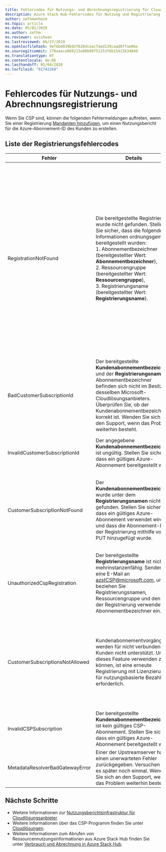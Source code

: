```yaml
---
title: Fehlercodes für Nutzungs- und Abrechnungsregistrierung für Cloudlösungsanbieter für Azure Stack Hub
description: Azure Stack Hub-Fehlercodes für Nutzung und Registrierung
author: sethmanheim
ms.topic: article
ms.date: 05/01/2020
ms.author: sethm
ms.reviewer: avishwan
ms.lastreviewed: 06/27/2019
ms.openlocfilehash: 9efbbd039b92f628dceacfaed139caad0ffae06e
ms.sourcegitcommit: 278aaeca069213a98b90751253f6b15423634849
ms.translationtype: HT
ms.contentlocale: de-DE
ms.lasthandoff: 05/04/2020
ms.locfileid: "82742268"
---
```

# <a name="usage-and-billing-registration-error-codes"></a>Fehlercodes für Nutzungs- und Abrechnungsregistrierung

Wenn Sie CSP sind, können die folgenden Fehlermeldungen auftreten, wenn Sie einer Registrierung [Mandanten hinzufügen](azure-stack-csp-ref-operations.md#add-tenant-to-registration), um einen Nutzungsbericht für die Azure-Abonnement-ID des Kunden zu erstellen.

## <a name="list-of-registration-error-codes"></a>Liste der Registrierungsfehlercodes

| Fehler                           | Details                                                                                                                                                                                                                                                                                                                           | Kommentare                                                                                                                                                                                                                                                                                                                                                                                                                                                                                                                                                                                                            |
|---------------------------------|-----------------------------------------------------------------------------------------------------------------------------------------------------------------------------------------------------------------------------------------------------------------------------------------------------------------------------------|---------------------------------------------------------------------------------------------------------------------------------------------------------------------------------------------------------------------------------------------------------------------------------------------------------------------------------------------------------------------------------------------------------------------------------------------------------------------------------------------------------------------------------------------------------------------------------------------------------------------|
| RegistrationNotFound            | Die bereitgestellte Registrierung wurde nicht gefunden. Stellen Sie sicher, dass die folgenden Informationen ordnungsgemäß bereitgestellt wurden:<br>1. Abonnementbezeichner (bereitgestellter Wert: **Abonnementbezeichner**),<br>2. Ressourcengruppe (bereitgestellter Wert: **Ressourcengruppe**),<br>3. Registrierungsname (bereitgestellter Wert: **Registrierungsname**).                             | Dieser Fehler tritt gewöhnlich auf, wenn die Informationen, die auf die anfängliche Registrierung verweisen, nicht korrekt sind. Wenn Sie die Ressourcengruppe und den Namen Ihrer Registrierung überprüfen müssen, finden Sie beides im Azure-Portal, indem Sie alle Ressourcen auflisten. Wenn Sie mehrere Registrierungsressourcen finden, sehen Sie sich die **CloudDeploymentID** in den Eigenschaften an, und wählen Sie die Registrierung, deren **CloudDeploymentID** derjenigen Ihrer Cloud entspricht. Sie können diesen PowerShell-Befehl auf Azure Stack Hub anwenden, um die **CloudDeploymentID** zu suchen:<br>`$azureStackStampInfo = Invoke-Command -Session $session -ScriptBlock { Get-AzureStackStampInformation }` |
| BadCustomerSubscriptionId       | Der bereitgestellte **Kundenabonnementbezeichner** und der **Registrierungsnamen**-Abonnementbezeichner befinden sich nicht im Besitz desselben Microsoft-Cloudlösungsanbieters. Überprüfen Sie, ob der Kundenabonnementbezeichner korrekt ist. Wenden Sie sich an den Support, wenn das Problem weiterhin besteht. | Dieser Fehler tritt auf, wenn das Kundenabonnement ein CSP-Abonnement ist, aber zu einem anderen CSP-Partner als das in der anfänglichen Registrierung verwendete Abonnement gehört. Diese Prüfung soll verhindern, dass ein CSP-Partner die Abrechnung erhält, der nicht für den verwendeten Azure Stack Hub verantwortlich ist.                                                                                                                                                                                                                                                                          |
| InvalidCustomerSubscriptionId   | Der angegebene **Kundenabonnementbezeichner** ist ungültig. Stellen Sie sicher, dass ein gültiges Azure-Abonnement bereitgestellt wird.                                                                                                                                                                         |                                                                                                                                                                                                                                                                                                                                                                                                                                                                                                                                                                                                                     |
| CustomerSubscriptionNotFound    | Der **Kundenabonnementbezeichner** wurde unter dem **Registrierungsnamen** nicht gefunden. Stellen Sie sicher, dass ein gültiges Azure-Abonnement verwendet wird, und dass die Abonnement-ID der Registrierung mithilfe von PUT hinzugefügt wurde.                                                   | Dieser Fehler tritt auf, wenn versucht wird, zu überprüfen, ob ein Mandant dem Abonnement hinzugefügt wurde, und festgestellt wird, dass das Kundenabonnement nicht der Registrierung zugeordnet ist. Der Kunde wurde der Registrierung nicht hinzugefügt, bzw. die Abonnement-ID wurde falsch geschrieben.                                                                                                                                                                                                                                                                                                                                |
| UnauthorizedCspRegistration     | Der bereitgestellte **Registrierungsname** ist nicht mehrinstanzenfähig. Senden Sie eine E-Mail an azstCSP@microsoft.com, und beziehen Sie Registrierungsnamen, Ressourcengruppe und den in der Registrierung verwendeten Abonnementbezeichner ein.                                                                                    | Die Mehrinstanzenfähigkeit einer Registrierung muss von Microsoft bestätigt werden, bevor Sie mit dem Hinzufügen von Mandanten beginnen können.                                                                                                                                                                                                                                                                                                                                                                                             |
| CustomerSubscriptionsNotAllowed | Kundenabonnementvorgänge werden für nicht verbundene Kunden nicht unterstützt. Um dieses Feature verwenden zu können, ist eine erneute Registrierung mit Lizenzierung für nutzungsbasierte Bezahlung erforderlich.                                                                                                                                                                    | Die Registrierung, der Sie Mandanten hinzuzufügen versuchen, ist eine Kapazitätsregistrierung, d.h., beim Erstellen der Registrierung wurde der Parameter `BillingModel Capacity` verwendet. Nur Registrierungen mit nutzungsbasierter Bezahlung können Mandanten hinzufügen. Sie müssen sich erneut mit dem Parameter `BillingModel PayAsYouUse` registrieren.                                                                                                                                                                                                                                                                                          |
| InvalidCSPSubscription          | Der bereitgestellte **Kundenabonnementbezeichner** ist kein gültiges CSP-Abonnement. Stellen Sie sicher, dass ein gültiges Azure-Abonnement bereitgestellt wird.                                                                                                                                                        | Dies liegt wahrscheinlich daran, dass das Kundenabonnement falsch geschrieben wurde.                                                                                                                                                                                                                                                                                                                                                                                                                                                                                                                                        |
| MetadataResolverBadGatewayError | Einer der Upstreamserver hat einen unerwarteten Fehler zurückgegeben. Versuchen Sie es später noch einmal. Wenden Sie sich an den Support, wenn das Problem weiterhin besteht.                                                                                                                                                                                                |                                                                                                                                                                                                                                                                                                                                                                                                                                                                                                                                                                                                                     |

## <a name="next-steps"></a>Nächste Schritte

- Weitere Informationen zur [Nutzungsberichtsinfrastruktur für Cloudlösungsanbieter](azure-stack-csp-ref-infrastructure.md).
- Weitere Informationen über das CSP-Programm finden Sie unter [Cloudlösungen](https://partner.microsoft.com/solutions/microsoft-cloud-solutions).
- Weitere Informationen zum Abrufen von Ressourcennutzungsinformationen aus Azure Stack Hub finden Sie unter [Verbrauch und Abrechnung in Azure Stack Hub](azure-stack-billing-and-chargeback.md).
